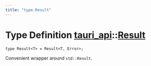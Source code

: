 ```yaml
---
title: "type.Result"
---
```


# Type Definition [tauri_api](/docs/api/rust/tauri_api/index.html)::​[Result](/docs/api/rust/tauri_api/)

    type Result<T> = Result<T, Error>;

Convenient wrapper around `std::Result`.

      